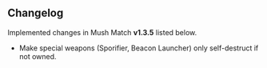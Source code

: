 ## Changelog

Implemented changes in Mush Match **v1.3.5** listed below.

* Make special weapons (Sporifier, Beacon Launcher) only self-destruct if not owned.
